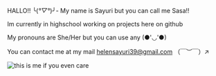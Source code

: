 HALLO!! ╰(*°▽°*)╯-
 My name is Sayuri but you can call me Sasa!!


Im currently in highschool working on projects here on github

My pronouns are She/Her but you can use any (●'◡'●)

You can contact me at my mail
helensayuri39@gmail.com
（￣︶￣）↗　

![this is me if you even care](https://img1.picmix.com/output/pic/normal/0/2/5/3/11663520_46cd6.gif)
